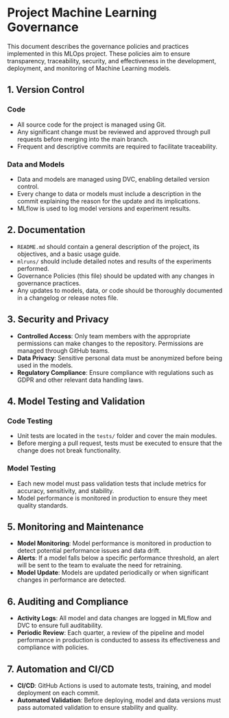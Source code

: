 # Project Machine Learning Governance

This document describes the governance policies and practices implemented in this MLOps project. These policies aim to ensure transparency, traceability, security, and effectiveness in the development, deployment, and monitoring of Machine Learning models.

## 1. Version Control

### Code
- All source code for the project is managed using Git.
- Any significant change must be reviewed and approved through pull requests before merging into the main branch.
- Frequent and descriptive commits are required to facilitate traceability.

### Data and Models
- Data and models are managed using DVC, enabling detailed version control.
- Every change to data or models must include a description in the commit explaining the reason for the update and its implications.
- MLflow is used to log model versions and experiment results.

## 2. Documentation
- `README.md` should contain a general description of the project, its objectives, and a basic usage guide.
- `mlruns/` should include detailed notes and results of the experiments performed.
- Governance Policies (this file) should be updated with any changes in governance practices.
- Any updates to models, data, or code should be thoroughly documented in a changelog or release notes file.

## 3. Security and Privacy
- **Controlled Access**: Only team members with the appropriate permissions can make changes to the repository. Permissions are managed through GitHub teams.
- **Data Privacy**: Sensitive personal data must be anonymized before being used in the models.
- **Regulatory Compliance**: Ensure compliance with regulations such as GDPR and other relevant data handling laws.

## 4. Model Testing and Validation

### Code Testing
- Unit tests are located in the `tests/` folder and cover the main modules.
- Before merging a pull request, tests must be executed to ensure that the change does not break functionality.

### Model Testing
- Each new model must pass validation tests that include metrics for accuracy, sensitivity, and stability.
- Model performance is monitored in production to ensure they meet quality standards.

## 5. Monitoring and Maintenance
- **Model Monitoring**: Model performance is monitored in production to detect potential performance issues and data drift.
- **Alerts**: If a model falls below a specific performance threshold, an alert will be sent to the team to evaluate the need for retraining.
- **Model Update**: Models are updated periodically or when significant changes in performance are detected.

## 6. Auditing and Compliance
- **Activity Logs**: All model and data changes are logged in MLflow and DVC to ensure full auditability.
- **Periodic Review**: Each quarter, a review of the pipeline and model performance in production is conducted to assess its effectiveness and compliance with policies.

## 7. Automation and CI/CD
- **CI/CD**: GitHub Actions is used to automate tests, training, and model deployment on each commit.
- **Automated Validation**: Before deploying, model and data versions must pass automated validation to ensure stability and quality.
